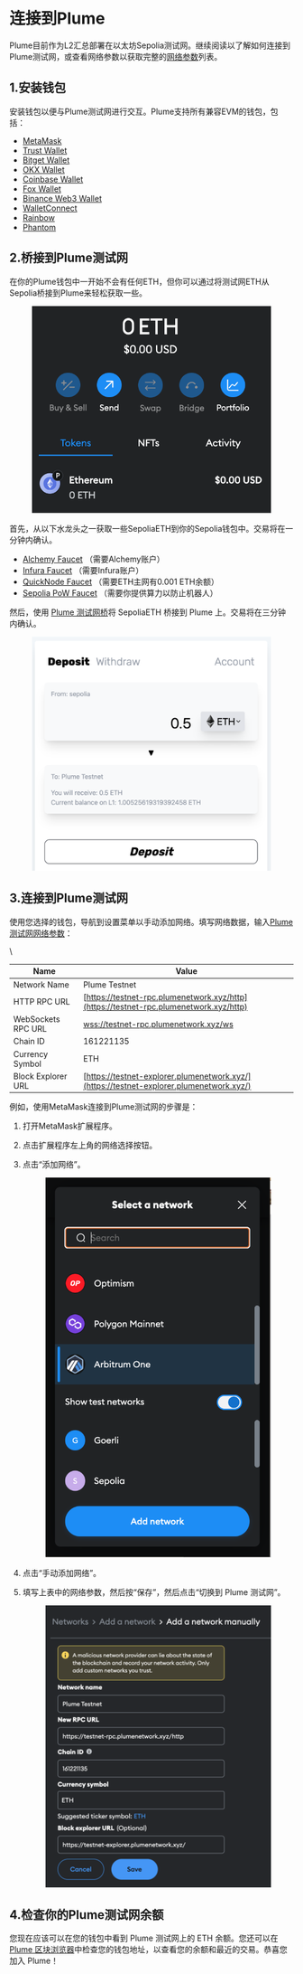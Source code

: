 # 连接到Plume

Plume目前作为L2汇总部署在以太坊Sepolia测试网。继续阅读以了解如何连接到Plume测试网，或查看网络参数以获取完整的[网络参数](https://docs.plumenetwork.xyz/plume/developer-resources/network-parameters)列表。

## 1.安装钱包

安装钱包以便与Plume测试网进行交互。Plume支持所有兼容EVM的钱包，包括：

* [MetaMask](https://metamask.io/)
* [Trust Wallet](https://trustwallet.com/)
* [Bitget Wallet](https://web3.bitget.com/)
* [OKX Wallet](https://www.okx.com/web3)
* [Coinbase Wallet](https://www.coinbase.com/wallet)
* [Fox Wallet](https://foxwallet.com/)
* [Binance Web3 Wallet](https://www.binance.com/en/web3wallet)
* [WalletConnect](https://walletconnect.com/)
* [Rainbow](https://rainbow.me/)
* [Phantom](https://phantom.app/)

## 2.桥接到Plume测试网

在你的Plume钱包中一开始不会有任何ETH，但你可以通过将测试网ETH从Sepolia桥接到Plume来轻松获取一些。

<figure><img src="../.gitbook/assets/image.png" alt=""><figcaption></figcaption></figure>

首先，从以下水龙头之一获取一些SepoliaETH到你的Sepolia钱包中。交易将在一分钟内确认。

* [Alchemy Faucet](https://sepoliafaucet.com/) （需要Alchemy账户）
* [Infura Faucet](https://www.infura.io/faucet/sepolia) （需要Infura账户）
* [QuickNode Faucet](https://faucet.quicknode.com/ethereum/sepolia) （需要ETH主网有0.001 ETH余额）
* [Sepolia PoW Faucet](https://sepolia-faucet.pk910.de/) （需要你提供算力以防止机器人）

然后，使用 [Plume 测试网桥](https://plume-testnet.calderabridge.xyz/)将 SepoliaETH 桥接到 Plume 上。交易将在三分钟内确认。

<figure><img src="../.gitbook/assets/image (1).png" alt=""><figcaption></figcaption></figure>

## 3.连接到Plume测试网

使用您选择的钱包，导航到设置菜单以手动添加网络。填写网络数据，输入[Plume测试网网络参数](https://docs.plumenetwork.xyz/plume/developer-resources/network-parameters)：

\


| Name               | Value                                                                                    |
| ------------------ | ---------------------------------------------------------------------------------------- |
| Network Name       | Plume Testnet                                                                            |
| HTTP RPC URL       | [https://testnet-rpc.plumenetwork.xyz/http](https://testnet-rpc.plumenetwork.xyz/http)   |
| WebSockets RPC URL | [wss://testnet-rpc.plumenetwork.xyz/ws](wss://testnet-rpc.plumenetwork.xyz/ws)           |
| Chain ID           | 161221135                                                                                |
| Currency Symbol    | ETH                                                                                      |
| Block Explorer URL | [https://testnet-explorer.plumenetwork.xyz/](https://testnet-explorer.plumenetwork.xyz/) |

例如，使用MetaMask连接到Plume测试网的步骤是：

1. 打开MetaMask扩展程序。
2. 点击扩展程序左上角的网络选择按钮。
3.  点击“添加网络”。

    <figure><img src="../.gitbook/assets/image (2) (2).png" alt=""><figcaption></figcaption></figure>
4. 点击“手动添加网络”。
5.  填写上表中的网络参数，然后按“保存”，然后点击“切换到 Plume 测试网”。

    <figure><img src="../.gitbook/assets/image (3) (1).png" alt=""><figcaption></figcaption></figure>

## 4.检查你的Plume测试网余额

您现在应该可以在您的钱包中看到 Plume 测试网上的 ETH 余额。您还可以在[Plume 区块浏览器](https://plume-testnet.explorer.caldera.xyz/)中检查您的钱包地址，以查看您的余额和最近的交易。恭喜您加入 Plume！
